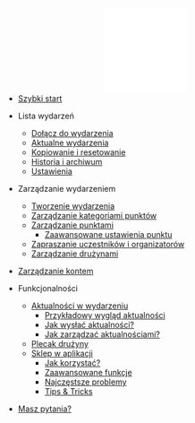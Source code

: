 <a href="/#">
  <img src="assets/logo_lets_map.svg" alt="Let's Map logo" width="150" style="display: block; margin: auto; margin-bottom: -10px;">
</a>

* [Szybki start](quick-start.md?id=szybki-start)

* Lista wydarzeń
  * [Dołącz do wydarzenia]()
  * [Aktualne wydarzenia]()
  * [Kopiowanie i resetowanie]()
  * [Historia i archiwum]()
  * [Ustawienia]()

* Zarządzanie wydarzeniem
  * [Tworzenie wydarzenia](event-management/creating-event.md)
  * [Zarządzanie kategoriami punktów](event-management/managing-point-categories.md)
  * [Zarządzanie punktami](event-management/managing-points.md)
    * [Zaawansowane ustawienia punktu](features/advanced-point-settings.md?id=zaawansowane-ustawienia-punktu)
  * [Zapraszanie uczestników i organizatorów](event-management/inviting-participants-organizers.md)
  * [Zarządzanie drużynami](event-management/managing-teams.md)

* [Zarządzanie kontem]()

* Funkcjonalności
  * [Aktualności w wydarzeniu](features/notifications.md#aktualności-w-wydarzeniu)
    * [Przykładowy wygląd aktualności](features/notifications.md#przykładowy-wygląd-aktualności)
    * [Jak wysłać aktualności?](features/notifications.md#jak-wysłać-aktualności)
    * [Jak zarządzać aktualnościami?](features/notifications.md#jak-zarządzać-aktualnościami)
  * [Plecak drużyny](features/backpack.md?id=plecak-drużyny)
  * [Sklep w aplikacji](features/market.md?id=sklep-w-aplikacji)
      * [Jak korzystać?](features/market.md#jak-korzystać-ze-sklepu)
      * [Zaawansowane funkcje](features/market.md#zaawansowane-funkcje)
      * [Najczęstsze problemy](features/market.md#najczęstsze-problemy)
      * [Tips & Tricks](features/market.md#tips--tricks)

* [Masz pytania?]()

[//]: # (* Poradniki)
[//]: # (  *  [Jak stworzyć pierwsze wydarzenie?]&#40;tutorials/first-event.md&#41;)
